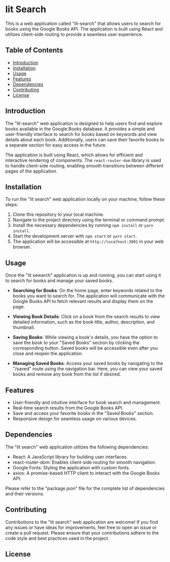 # lit Search

This is a web application called "lit-search" that allows users to search for books using the Google Books API. The application is built using React and utilizes client-side routing to provide a seamless user experience.

## Table of Contents

- [Introduction](#introduction)
- [Installation](#installation)
- [Usage](#usage)
- [Features](#features)
- [Dependencies](#dependencies)
- [Contributing](#contributing)
- [License](#license)

## Introduction

The "lit-search" web application is designed to help users find and explore books available in the Google Books database. It provides a simple and user-friendly interface to search for books based on keywords and view details about each book. Additionally, users can save their favorite books to a separate section for easy access in the future.

The application is built using React, which allows for efficient and interactive rendering of components. The `react-router-dom` library is used to handle client-side routing, enabling smooth transitions between different pages of the application.

## Installation

To run the "lit search" web application locally on your machine, follow these steps:

1. Clone this repository to your local machine.
2. Navigate to the project directory using the terminal or command prompt.
3. Install the necessary dependencies by running `npm install` or `yarn install`.
4. Start the development server with `npm start` or `yarn start`.
5. The application will be accessible at `http://localhost:3001` in your web browser.

## Usage

Once the "lit sewarch" application is up and running, you can start using it to search for books and manage your saved books.

- **Searching for Books**: On the home page, enter keywords related to the books you want to search for. The application will communicate with the Google Books API to fetch relevant results and display them on the page.

- **Viewing Book Details**: Click on a book from the search results to view detailed information, such as the book title, author, description, and thumbnail.

- **Saving Books**: While viewing a book's details, you have the option to save the book to your "Saved Books" section by clicking the corresponding button. Saved books will be accessible even after you close and reopen the application.

- **Managing Saved Books**: Access your saved books by navigating to the "/saved" route using the navigation bar. Here, you can view your saved books and remove any book from the list if desired.

## Features

- User-friendly and intuitive interface for book search and management.
- Real-time search results from the Google Books API.
- Save and access your favorite books in the "Saved Books" section.
- Responsive design for seamless usage on various devices.

## Dependencies

The "lit search" web application utilizes the following dependencies:

- React: A JavaScript library for building user interfaces.
- react-router-dom: Enables client-side routing for smooth navigation.
- Google Fonts: Styling the application with custom fonts.
- axios: A promise-based HTTP client to interact with the Google Books API.

Please refer to the "package.json" file for the complete list of dependencies and their versions.

## Contributing

Contributions to the "lit search" web application are welcome! If you find any issues or have ideas for improvements, feel free to open an issue or create a pull request. Please ensure that your contributions adhere to the code style and best practices used in the project.

## License

